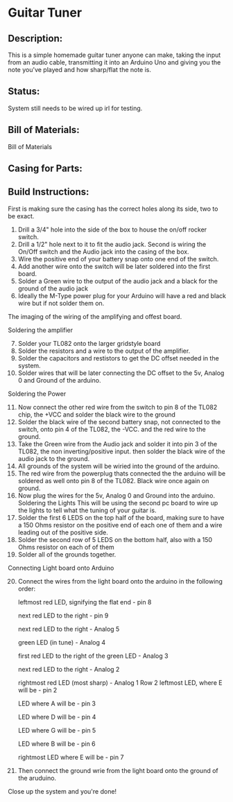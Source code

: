 # Guitar Tuner
## Description:
This is a simple homemade guitar tuner anyone can make, taking the input from an audio cable, transmitting it into an Arduino Uno and giving you the note you've played and how sharp/flat the note is.

## Status:
System still needs to be wired up irl for testing.

## Bill of Materials:
Bill of Materials
## Casing for Parts:

## Build Instructions:

First is making sure the casing has the correct holes along its side, two to be exact.
  1. Drill a 3/4" hole into the side of the box to house the on/off rocker switch.
  2. Drill a 1/2" hole next to it to fit the audio jack.
Second is wiring the On/Off switch and the Audio jack into the casing of the box. 
  3. Wire the positive end of your battery snap onto one end of the switch.
  4. Add another wire onto the switch will be later soldered into the first board.
  5. Solder a Green wire to the output of the audio jack and a black for the ground of the audio jack
  6. Ideally the M-Type power plug for your Arduino will have a red and black wire but if not solder them on.

The imaging of the wiring of the amplifying and offest board.

Soldering the amplifier

 7. Solder your TL082 onto the larger gridstyle board
  8. Solder the resistors and a wire to the output of the amplifier.
  9. Solder the capacitors and restistors to get the DC offset needed in the system.
  10. Solder wires that will be later connecting the DC offset to the 5v, Analog 0 and Ground of the arduino.

Soldering the Power

  11. Now connect the other red wire from the switch to pin 8 of the TL082 chip, the +VCC and solder the black wire to the ground
  12. Solder the black wire of the second battery snap, not connected to the switch, onto pin 4 of the TL082, the -VCC. and the red wire to the ground.
  13. Take the Green wire from the Audio jack and solder it into pin 3 of the TL082, the non inverting/positive input. then solder the black wire of the audio jack to the ground.
  14. All grounds of the system will be wiried into the ground of the arduino.
  15. The red wire from the powerplug thats connected the the arduino will be soldered as well onto pin 8 of the TL082. Black wire once again on ground.
  16. Now plug the wires for the 5v, Analog 0 and Ground into the arduino.
Soldering the Lights
  This will be using the second pc board to wire up the lights to tell what the tuning of your guitar is.
  17. Solder the first 6 LEDS on the top half of the board, making sure to have a 150 Ohms resistor on the positive end of each one of them and a wire leading out of the positive side.
  18. Solder the second row of 5 LEDS on the bottom half, also with a 150 Ohms resistor on each of of them
  19. Solder all of the grounds together.

Connecting Light board onto Arduino

  20. Connect the wires from the light board onto the arduino in the following order:
 
      leftmost red LED, signifying the flat end - pin 8
   
      next red LED to the right - pin 9
  
      next red LED to the right - Analog 5
  
      green LED (in tune) - Analog 4
  
      first red LED to the right of the green LED - Analog 3
 
      next red LED to the right - Analog 2
  
      rightmost red LED (most sharp) - Analog 1
  Row 2
      leftmost LED, where E will be - pin 2

      LED where A will be - pin 3
      
      LED where D will be - pin 4
      
      LED where G will be - pin 5
      
      LED where B will be - pin 6
      
      rightmost LED where E will be - pin 7

  22. Then connect the ground wrie from the light board onto the ground of the aruduino.

Close up the system and you're done!
